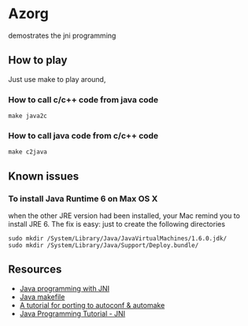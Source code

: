 # Azorg
demostrates the jni programming

## How to play
Just use make to play around, 

### How to call c/c++ code from java code
```shell
make java2c
```

### How to call java code from c/c++ code
```shell
make c2java
```

## Known issues
### To install Java Runtime 6 on Max OS X 
when the other JRE version had been installed, your Mac remind you to install JRE 6.
The fix is easy: just to create the following directories
```shell
sudo mkdir /System/Library/Java/JavaVirtualMachines/1.6.0.jdk/
sudo mkdir /System/Library/Java/Support/Deploy.bundle/
```

## Resources
* [Java programming with JNI](http://www.cs.swarthmore.edu/~newhall/unixhelp/javamakefiles.html)
* [Java makefile](http://www.cs.swarthmore.edu/~newhall/unixhelp/javamakefiles.html)
* [A tutorial for porting to autoconf & automake](http://mij.oltrelinux.com/devel/autoconf-automake/) 
* [Java Programming Tutorial - JNI](https://www3.ntu.edu.sg/home/ehchua/programming/java/JavaNativeInterface.html)

